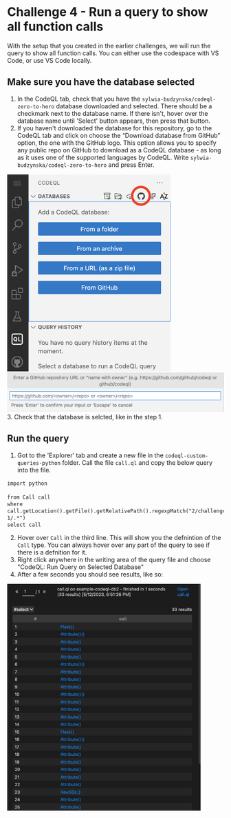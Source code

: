 # Challenge 4 - Run a query to show all function calls

With the setup that you created in the earlier challenges, we will run the query to show all function calls. You can either use the codespace with VS Code, or use VS Code locally.

## Make sure you have the database selected
1. In the CodeQL tab, check that you have the `sylwia-budzynska/codeql-zero-to-hero` database downloaded and selected. There should be a checkmark next to the database name. If there isn't, hover over the database name until 'Select' button appears, then press that button.
2. If you haven't downloaded the database for this repository, go to the CodeQL tab and click on choose the “Download database from GitHub” option, the one with the GitHub logo. This option allows you to specify any public repo on GitHub to download as a CodeQL database - as long as it uses one of the supported languages by CodeQL. Write `sylwia-budzynska/codeql-zero-to-hero` and press Enter.

<img src="../../images/download-from-github.png"  width="380" alt="Screenshot: Select CodeQL DB from GitHub icon">

<img src="../../images/specify-github-repo.png"  width="620" alt="Screenshot: Enter a GitHub repository URL">
3. Check that the database is selcted, like in the step 1.

## Run the query
1. Got to the 'Explorer' tab and create a new file in the `codeql-custom-queries-python` folder. Call the file `call.ql` and copy the below query into the file.
```ql
import python

from Call call
where call.getLocation().getFile().getRelativePath().regexpMatch("2/challenge-1/.*")
select call
```
2. Hover over `Call` in the third line. This will show you the defnintion of the `Call` type. You can always hover over any part of the query to see if there is a defnition for it.
3. Right click anywhere in the writing area of the query file and choose "CodeQL: Run Query on Selected Database"
4. After a few seconds you should see results, like so:

<img src="../../images/4-results.png" width="450" alt="Screenshot: Results of running the query">
